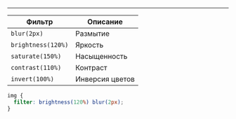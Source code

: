 
---

| Фильтр              | Описание                            |
|---------------------|-------------------------------------|
| `blur(2px)`         | Размытие                            |
| `brightness(120%)`  | Яркость                             |
| `saturate(150%)`    | Насыщенность                        |
| `contrast(110%)`    | Контраст                            |
| `invert(100%)`      | Инверсия цветов                     |

```css
img {
  filter: brightness(120%) blur(2px);
}
```
